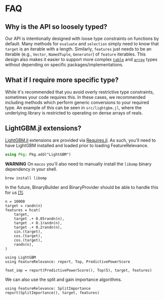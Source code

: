 # FAQ

## Why is the API so loosely typed?

Our API is intentionally designed with loose type constraints on functions by default.
Many methods for `evaluate` and `selection` simply need to know that `target` is an iterable with a length.
Similarly, `features` just needs to be an iterable (e.g., `Vector`, `NamedTuple`, `Generator`) of `feature` iterables.
This design also makes it easier to support more complex [`table`](https://tables.juliadata.org/stable/) and
[`array`](https://github.com/mcabbott/AxisKeys.jl) types without depending on specific packages/implementations.


## What if I require more specific type?

While it's recommended that you avoid overly restrictive type constraints, sometimes your code requires this.
In these cases, we recommended including methods which perform generic conversions to your required type.
An example of this can be seen in `src/lightgbm.jl`, where the underlying library is restricted to
operating on dense arrays of reals.


## LightGBM.jl extensions?

[LightGBM.jl](https://github.com/IQVIA-ML/LightGBM.jl) extensions are provided via [Requires.jl](https://github.com/JuliaPackaging/Requires.jl).
As such, you'll need to have LightGBM installed and loaded prior to loading FeatureRelevance.

```julia
using Pkg; Pkg.add("LightGBM")
```

**WARNING** On `macos` you'll also need to manually install the `libomp` binary
dependency in your shell.

```sh
brew install libomp
```

In the future, BinaryBuilder and BinaryProvider should be able to handle this for us [[1]](https://github.com/IQVIA-ML/LightGBM.jl/issues/112).

```@setup lightgbm
n = 10000
target = randn(n)
features = hcat(
    target,
    target .+ 0.05randn(n),
    target .+ 0.1randn(n),
    target .+ 0.2randn(n),
    sin.(target),
    cos.(target),
    cos.(target),
    randn(n),
)
```

```@example lightgbm
using LightGBM
using FeatureRelevance: report, Top, PredictivePowerScore

feat_imp = report(PredictivePowerScore(), Top(5), target, features)
```

We can also use the split and gain importance algorithms.
```@example lightgbm
using FeatureRelevance: SplitImportance
report(SplitImportance(), target, features)
```
